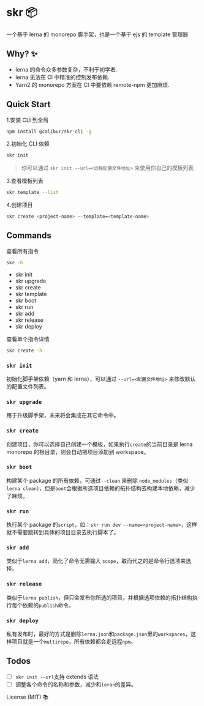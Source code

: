 # skr 📦

一个基于 lerna 的 monorepo 脚手架，也是一个基于 ejs 的 template 管理器

## Why? ✨

- lerna 的命令众多参数复杂，不利于初学者.
- lerna 无法在 CI 中精准的控制发布依赖.
- Yarn2 的 monorepo 方案在 CI 中要依赖 remote-npm 更加麻烦.

## Quick Start

1.安装 CLI 到全局

```sh
npm install @calibur/skr-cli -g
```

2.初始化 CLI 依赖

```sh
skr init
```

> 你可以通过 `skr init --url=<远程配置文件地址>` 来使用你自己的模板列表

3.查看模板列表

```sh
skr template --list
```

4.创建项目

```sh
skr create <project-name> --template=<template-name>
```

## Commands

查看所有指令

```sh
skr -h
```

- skr init
- skr upgrade
- skr create
- skr template
- skr boot
- skr run
- skr add
- skr release
- skr deploy

查看单个指令详情

```sh
skr create -h
```

### `skr init`

初始化脚手架依赖（yarn 和 lerna），可以通过 `--url=<配置文件地址>` 来修改默认的配置文件列表。

### `skr upgrade`

用于升级脚手架，未来将会集成在其它命令中。

### `skr create`

创建项目，你可以选择自己创建一个模板，如果执行`create`的当前目录是 lerna monorepo 的根目录，则会自动把项目添加到 workspace。

### `skr boot`

构建某个 package 的所有依赖，可通过`--clean` 来删除 `node_modules`（类似`lerna clean`），但是`boot`会根据所选项目依赖的拓扑结构去构建本地依赖，减少了麻烦。

### `skr run`

执行某个 package 的`script`，如：`skr run dev --name=<project-name>`，这样就不需要跳转到具体的项目目录去执行脚本了。

### `skr add`

类似于`lerna add`，简化了命令无需输入 `scope`，取而代之的是命令行选项来选择。

### `skr release`

类似于`lerna publish`，但只会发布你所选的项目，并根据选项依赖的拓扑结构执行每个依赖的`publish`命令。

### `skr deploy`

私有发布时，最好的方式是删除`lerna.json`和`package.json`里的`workspaces`，这样项目就是一个`multirepo`，所有依赖都会走远程`npm`。

## Todos

- [ ] `skr init --url`支持 extends 语法
- [ ] 调整各个命令的名称和参数，减少和`leran`的差异。

License (MIT) 📚
